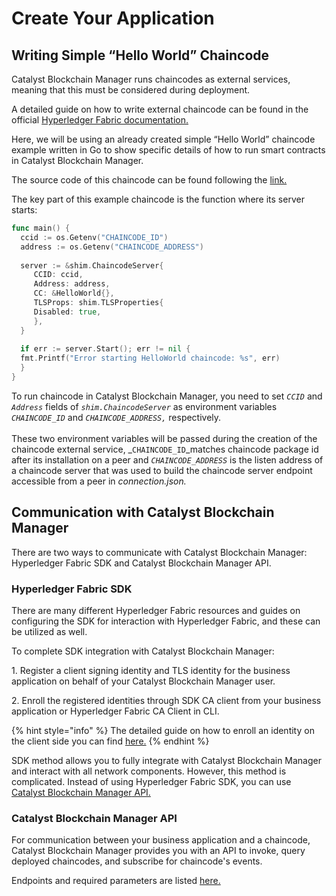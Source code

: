 # Create Your Application

## **Writing Simple “Hello World” Chaincode**

Catalyst Blockchain Manager runs chaincodes as external services, meaning that this must be considered during deployment.

A detailed guide on how to write external chaincode can be found in the official [Hyperledger Fabric documentation.](https://hyperledger-fabric.readthedocs.io/en/release-2.2/cc\_service.html#writing-chaincode-to-run-as-an-external-service)

Here, we will be using an already created simple “Hello World” chaincode example written in Go to show specific details of how to run smart contracts in Catalyst Blockchain Manager.

The source code of this chaincode can be found following the [link.](https://github.com/catalyst-bp/fabric-externalcc)

The key part of this example chaincode is the function where its server starts:

```go
func main() {
  ccid := os.Getenv("CHAINCODE_ID")
  address := os.Getenv("CHAINCODE_ADDRESS")
 
  server := &shim.ChaincodeServer{
     CCID: ccid,
     Address: address,
     CC: &HelloWorld{},
     TLSProps: shim.TLSProperties{
     Disabled: true,
     },
  }
 
  if err := server.Start(); err != nil {
  fmt.Printf("Error starting HelloWorld chaincode: %s", err)
  }
}
```

To run chaincode in Catalyst Blockchain Manager, you need to set _`CCID`_ and _`Address`_ fields of _`shim.ChaincodeServer`_ as environment variables _`CHAINCODE_ID`_ and _`CHAINCODE_ADDRESS,`_ respectively.\
\
These two environment variables will be passed during the creation of the chaincode external service, _`CHAINCODE_ID`_matches chaincode package id after its installation on a peer and _`CHAINCODE_ADDRESS`_ is the listen address of a chaincode server that was used to build the chaincode server endpoint accessible from a peer in _connection.json._

## **Communication with** Catalyst Blockchain Manager&#x20;

There are two ways to communicate with Catalyst Blockchain Manager: Hyperledger Fabric SDK and Catalyst Blockchain Manager API.

### Hyperledger Fabric SDK

There are many different Hyperledger Fabric resources and guides on configuring the SDK for interaction with Hyperledger Fabric, and these can be utilized as well.

To complete SDK integration with Catalyst Blockchain Manager:

&#x20;1\. Register a client signing identity and TLS identity for the business application on behalf of your Catalyst Blockchain Manager user.

2\. Enroll the registered identities through SDK CA client from your business application or Hyperledger Fabric CA Client in CLI.

{% hint style="info" %}
The detailed guide on how to enroll an identity on the client side you can find [here.](enroll-an-identity-for-your-application.md)&#x20;
{% endhint %}

SDK method allows you to fully integrate with Catalyst Blockchain Manager and interact with all network components. However, this method is complicated. Instead of using Hyperledger Fabric SDK, you can use [Catalyst Blockchain Manager](../cc-mngmnt/catbp-api.md)[ API.](../cc-mngmnt/catbp-api.md)

### **Catalyst Blockchain** Manager **API**

For communication between your business application and a chaincode, Catalyst Blockchain Manager provides you with an API to invoke, query deployed chaincodes, and subscribe for chaincode's events.

Endpoints and required parameters are listed [here.](../cc-mngmnt/catbp-api.md)

